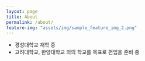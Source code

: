 ```yaml
---
layout: page
title: About
permalink: /about/
feature-img: "assets/img/sample_feature_img_2.png"
---
```


- 경성대학교 재학 중
- 고려대학교, 한양대학교 외의 학교를 목표로 편입을 준비 중
